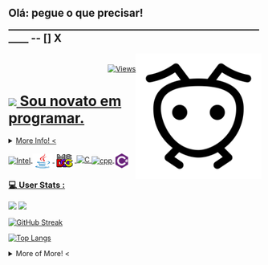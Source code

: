 ## Olá: pegue o que precisar! ______________________________________________________ -- [] X <div align="right">
  
  <img src="anticon.png" min-width="250px" max-width="250px" width="250px" align="right" alt="logo iuricode">
<h1 align="height"></h1></img>

  <a href="https://github.com/phikill">
    <p align="right"> <img src="https://komarev.com/ghpvc/?username=phikill&color=red" alt="Views" /> </p>
</div>
<h1 align="left"><img src="https://www.communardo.com/wp-content/uploads/2016/12/ibm-logo-png-transparent-background-300x150.png" width="40px"> Sou novato em programar. </h1></img>

</div>
  <details>
  <summary>More Info! <  </summary>
  
  # Info.
  * 1. I am a student
   * 2. I don't know much.
     * @I want to be a game programmer.
     *  @ programming languages ​​in studies!...
     - [x]  JAVA
     - [x] DOS Language
     - [ ] C# 
     - [ ] C/C++
     - [ ] Intel Assembly
   
    
     _______            _   _   __   _   _       _
                                 _______            _________  _        _________  _        _                      
                                (  ___  ) |\     /| \__   __/ | \    /\ \__   __/ ( \      ( \                     
                                | (   ) | | )   ( |    ) (    |  \  / /    ) (    | (      | (                     
                                | (___) | | (___) |    | |    |  (_/ /     | |    | |      | |                     
                                |  _____) |  ___  |    | |    |   _ (      | |    | |      | |                     
                                | (       | |   | |    | |    |  ( \ \     | |    | |      | |                     
                                | )       | |   | | ___) (___ |  /  \ \ ___) (___ | (____/\| (____/\               
                                |/        |/     \| \_______/ |_/    \/ \_______/ (_______/(_______/               
  
simple ASCII art
============

</details>


<div style="display: inline_block"><br>
  <img align="center" alt="Intel" height="30" width="40" src="https://www.freeiconspng.com/uploads/intel-logo-png-2.png">
    <img align="center" alt="JAVA" height="30" width="40" src="https://github.com/devicons/devicon/blob/master/icons/java/java-original.svg">
    <img align="center" alt="MS-DOS" height="30" width="40" src="https://github.com/devicons/devicon/blob/master/icons/msdos/msdos-original.svg">
    <img aling="center" alt="C" height="30" widht="30" src="https://cdn.jsdelivr.net/gh/devicons/devicon/icons/c/c-plain.svg">
    <img align="center" alt="cpp" height="30" width="30" src="https://cdn.jsdelivr.net/gh/devicons/devicon/icons/cplusplus/cplusplus-plain.svg">
    <img align="center" alt="csharp" height="30" widht="30" src="https://github.com/devicons/devicon/blob/master/icons/csharp/csharp-plain.svg"
</div>
  
  
### :computer: User Stats :
</div> 
      <a align="right" href="https://www.youtube.com/channel/UCtckcybjk1hnbk_ENMR0pvw" target="_blank"><img src="https://img.shields.io/badge/YouTube-%239005?style=for-the-badge&logo=youtube&logoColor=white" target="_blank"></a>
  <a align="right" href="https://steamcommunity.com/id/Phikill/" target="_blank"><img src="https://img.shields.io/badge/-STEAM-%23000?style=for-the-badge&logo=STEAM&logoColor=white" target="_blank"></a>
  
 [//]: [![stats](https://bad-apple-github-readme.vercel.app/api?show_bg=1&username=phikill&theme=tokyonight)] 
  
  
  [![GitHub Streak](http://github-readme-streak-stats.herokuapp.com?user=phikill&theme=tokyonight&date_format=j%20M%5B%20Y%5D&locale=pt-br)](https://git.io/streak-stats)
 
 [![Top Langs](https://bad-apple-github-readme.vercel.app/api/top-langs/?show_bg=1&username=phikill&langs_count=7&theme=tokyonight)](https://github.com/NikuraCorp)

  
  
  </div>
  
</div>
  <details>
  <summary>More of More! <  </summary>
  
  #### Future Projects.
  # FOR POTATO PC'S
     * V PROJETOS V
     * | Build Inspencer Game Engine|
     * | Bloody Ants Z | 
     * | FB-I AM |
     * | Passnasty fantasy |
     * |  MAY JX   JAVA OS |
 ----
    
  [BUILD INSPENCER](https://github.com/NikuraCorp/build-inspencer-Engine)
</details>
  
   [//]:https://media1.giphy.com/media/OLHoXQgCVSWnfaVgXZ/giphy.gif?cid=790b7611ce304b6e091d2b9cbff0cbb2ce49419f81178279&rid=giphy.gif&ct=s
  
